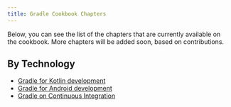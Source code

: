 ```yaml
---
title: Gradle Cookbook Chapters
---
```


Below, you can see the list of the chapters
that are currently available on the cookbook.
More chapters will be added soon, based on contributions.

## By Technology

- [Gradle for Kotlin development](./kotlin/README.md)
- [Gradle for Android development](./android/README.md)
- [Gradle on Continuous Integration](./ci/README.md)

